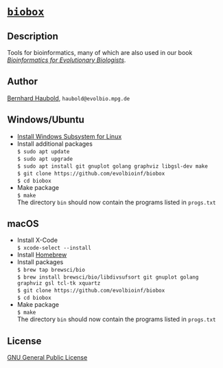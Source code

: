 # [`biobox`](https://owncloud.gwdg.de/index.php/s/sE2lBPai4VQE3Mf)
## Description
Tools for bioinformatics, many of which are also used in our book
[*Bioinformatics for Evolutionary
Biologists*](https://link.springer.com/book/10.1007/978-3-031-20414-2).
## Author
[Bernhard Haubold](http://guanine.evolbio.mpg.de/), `haubold@evolbio.mpg.de`
## Windows/Ubuntu
- [Install Windows Subsystem for Linux](https://docs.microsoft.com/en-us/windows/wsl/install)
- Install additional packages  
  `$ sudo apt update`  
  `$ sudo apt upgrade`  
  `$ sudo apt install git gnuplot golang graphviz libgsl-dev make`  
  `$ git clone https://github.com/evolbioinf/biobox`  
  `$ cd biobox`
- Make package  
  `$ make`  
  The directory `bin` should now contain the programs listed in `progs.txt`
## macOS
- Install X-Code  
  `$ xcode-select --install`
- Install [Homebrew](https://brew.sh)
- Install packages  
  `$ brew tap brewsci/bio`  
  `$ brew install brewsci/bio/libdivsufsort git gnuplot golang
  graphviz gsl tcl-tk xquartz`  
  `$ git clone https://github.com/evolbioinf/biobox`  
  `$ cd biobox`
- Make package  
  `$ make`  
  The directory `bin` should now contain the programs listed in `progs.txt`
## License
[GNU General Public License](https://www.gnu.org/licenses/gpl.html)
